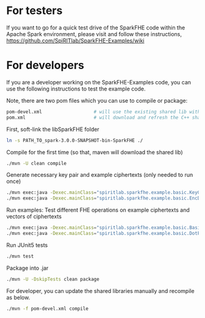 # For testers
If you want to go for a quick test drive of the SparkFHE code within the Apache Spark environment, please visit and follow these instructions, https://github.com/SpiRITlab/SparkFHE-Examples/wiki


# For developers
If you are a developer working on the SparkFHE-Examples code, you can use the following instructions to test the example code.

Note, there are two pom files which you can use to compile or package:
```bash
pom-devel.xml                   # will use the existing shared lib within ./libSparkFHE/lib
pom.xml                         # will download and refresh the C++ shared lib from our repo
```

First, soft-link the libSparkFHE folder
```bash
ln -s PATH_TO_spark-3.0.0-SNAPSHOT-bin-SparkFHE ./
```

Compile for the first time (so that, maven will download the shared lib)
```bash
./mvn -U clean compile
```

Generate necessary key pair and example ciphertexts (only needed to run once)
```bash
./mvn exec:java -Dexec.mainClass="spiritlab.sparkfhe.example.basic.KeyGenExample" -Dexec.args="local"      # this will generate the example key pair
./mvn exec:java -Dexec.mainClass="spiritlab.sparkfhe.example.basic.EncDecExample" -Dexec.args="local"      # this will generate some ciphertexts
```

Run examples: Test different FHE operations on example ciphertexts and vectors of ciphertexts
```bash
./mvn exec:java -Dexec.mainClass="spiritlab.sparkfhe.example.basic.BasicOPsExample" -Dexec.args="local"    # this will perform some basic FHE operations
./mvn exec:java -Dexec.mainClass="spiritlab.sparkfhe.example.basic.DotProductExample" -Dexec.args="local"  # this will perform dot product calculation on vectors of encrypted numbers 
```

Run JUnit5 tests
```bash
./mvn test
```

Package into .jar
```bash
./mvn -U -DskipTests clean package
```




For developer, you can update the shared libraries manually and recompile as below.
```bash
./mvn -f pom-devel.xml compile
```


